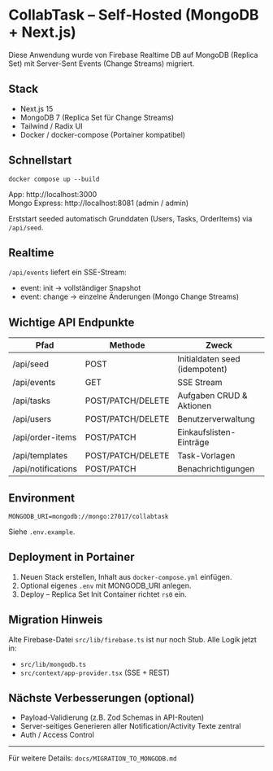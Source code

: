 # CollabTask – Self‑Hosted (MongoDB + Next.js)

Diese Anwendung wurde von Firebase Realtime DB auf MongoDB (Replica Set) mit Server-Sent Events (Change Streams) migriert.

## Stack
* Next.js 15
* MongoDB 7 (Replica Set für Change Streams)
* Tailwind / Radix UI
* Docker / docker-compose (Portainer kompatibel)

## Schnellstart
```
docker compose up --build
```
App: http://localhost:3000  
Mongo Express: http://localhost:8081 (admin / admin)

Erststart seeded automatisch Grunddaten (Users, Tasks, OrderItems) via `/api/seed`.

## Realtime
`/api/events` liefert ein SSE-Stream:
* event: init  -> vollständiger Snapshot
* event: change -> einzelne Änderungen (Mongo Change Streams)

## Wichtige API Endpunkte
| Pfad | Methode | Zweck |
|------|---------|-------|
| /api/seed | POST | Initialdaten seed (idempotent) |
| /api/events | GET | SSE Stream |
| /api/tasks | POST/PATCH/DELETE | Aufgaben CRUD & Aktionen |
| /api/users | POST/PATCH/DELETE | Benutzerverwaltung |
| /api/order-items | POST/PATCH | Einkaufslisten-Einträge |
| /api/templates | POST/PATCH/DELETE | Task-Vorlagen |
| /api/notifications | POST/PATCH | Benachrichtigungen |

## Environment
```
MONGODB_URI=mongodb://mongo:27017/collabtask
```
Siehe `.env.example`.

## Deployment in Portainer
1. Neuen Stack erstellen, Inhalt aus `docker-compose.yml` einfügen.
2. Optional eigenes `.env` mit MONGODB_URI anlegen.
3. Deploy – Replica Set Init Container richtet `rs0` ein.

## Migration Hinweis
Alte Firebase-Datei `src/lib/firebase.ts` ist nur noch Stub. Alle Logik jetzt in:
* `src/lib/mongodb.ts`
* `src/context/app-provider.tsx` (SSE + REST)

## Nächste Verbesserungen (optional)
* Payload-Validierung (z.B. Zod Schemas in API-Routen)
* Server-seitiges Generieren aller Notification/Activity Texte zentral
* Auth / Access Control

---
Für weitere Details: `docs/MIGRATION_TO_MONGODB.md`
